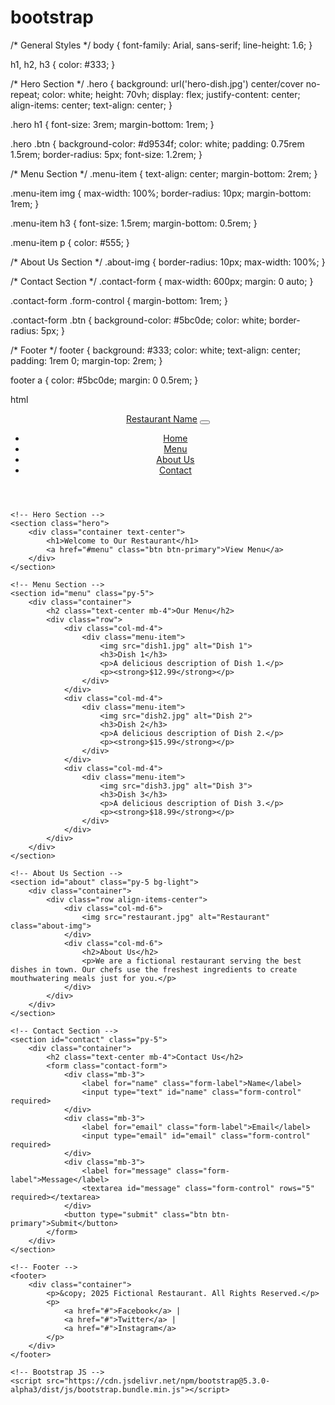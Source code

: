 # bootstrap


/* General Styles */
body {
    font-family: Arial, sans-serif;
    line-height: 1.6;
}

h1, h2, h3 {
    color: #333;
}

/* Hero Section */
.hero {
    background: url('hero-dish.jpg') center/cover no-repeat;
    color: white;
    height: 70vh;
    display: flex;
    justify-content: center;
    align-items: center;
    text-align: center;
}

.hero h1 {
    font-size: 3rem;
    margin-bottom: 1rem;
}

.hero .btn {
    background-color: #d9534f;
    color: white;
    padding: 0.75rem 1.5rem;
    border-radius: 5px;
    font-size: 1.2rem;
}

/* Menu Section */
.menu-item {
    text-align: center;
    margin-bottom: 2rem;
}

.menu-item img {
    max-width: 100%;
    border-radius: 10px;
    margin-bottom: 1rem;
}

.menu-item h3 {
    font-size: 1.5rem;
    margin-bottom: 0.5rem;
}

.menu-item p {
    color: #555;
}

/* About Us Section */
.about-img {
    border-radius: 10px;
    max-width: 100%;
}

/* Contact Section */
.contact-form {
    max-width: 600px;
    margin: 0 auto;
}

.contact-form .form-control {
    margin-bottom: 1rem;
}

.contact-form .btn {
    background-color: #5bc0de;
    color: white;
    border-radius: 5px;
}

/* Footer */
footer {
    background: #333;
    color: white;
    text-align: center;
    padding: 1rem 0;
    margin-top: 2rem;
}

footer a {
    color: #5bc0de;
    margin: 0 0.5rem;
}

html

<!DOCTYPE html>
<html lang="en">
<head>
    <meta charset="UTF-8">
    <meta name="viewport" content="width=device-width, initial-scale=1.0">
    <title>Fictional Restaurant</title>
    <!-- Bootstrap CSS -->
    <link href="https://cdn.jsdelivr.net/npm/bootstrap@5.3.0-alpha3/dist/css/bootstrap.min.css" rel="stylesheet">
    <!-- Custom CSS -->
    <link rel="stylesheet" href="styles.css">
</head>
<body>
    <!-- Header Section -->
    <header>
        <nav class="navbar navbar-expand-lg navbar-light bg-light">
            <div class="container">
                <a class="navbar-brand" href="#">Restaurant Name</a>
                <button class="navbar-toggler" type="button" data-bs-toggle="collapse" data-bs-target="#navbarNav">
                    <span class="navbar-toggler-icon"></span>
                </button>
                <div class="collapse navbar-collapse" id="navbarNav">
                    <ul class="navbar-nav ms-auto">
                        <li class="nav-item"><a class="nav-link" href="#">Home</a></li>
                        <li class="nav-item"><a class="nav-link" href="#menu">Menu</a></li>
                        <li class="nav-item"><a class="nav-link" href="#about">About Us</a></li>
                        <li class="nav-item"><a class="nav-link" href="#contact">Contact</a></li>
                    </ul>
                </div>
            </div>
        </nav>
    </header>

    <!-- Hero Section -->
    <section class="hero">
        <div class="container text-center">
            <h1>Welcome to Our Restaurant</h1>
            <a href="#menu" class="btn btn-primary">View Menu</a>
        </div>
    </section>

    <!-- Menu Section -->
    <section id="menu" class="py-5">
        <div class="container">
            <h2 class="text-center mb-4">Our Menu</h2>
            <div class="row">
                <div class="col-md-4">
                    <div class="menu-item">
                        <img src="dish1.jpg" alt="Dish 1">
                        <h3>Dish 1</h3>
                        <p>A delicious description of Dish 1.</p>
                        <p><strong>$12.99</strong></p>
                    </div>
                </div>
                <div class="col-md-4">
                    <div class="menu-item">
                        <img src="dish2.jpg" alt="Dish 2">
                        <h3>Dish 2</h3>
                        <p>A delicious description of Dish 2.</p>
                        <p><strong>$15.99</strong></p>
                    </div>
                </div>
                <div class="col-md-4">
                    <div class="menu-item">
                        <img src="dish3.jpg" alt="Dish 3">
                        <h3>Dish 3</h3>
                        <p>A delicious description of Dish 3.</p>
                        <p><strong>$18.99</strong></p>
                    </div>
                </div>
            </div>
        </div>
    </section>

    <!-- About Us Section -->
    <section id="about" class="py-5 bg-light">
        <div class="container">
            <div class="row align-items-center">
                <div class="col-md-6">
                    <img src="restaurant.jpg" alt="Restaurant" class="about-img">
                </div>
                <div class="col-md-6">
                    <h2>About Us</h2>
                    <p>We are a fictional restaurant serving the best dishes in town. Our chefs use the freshest ingredients to create mouthwatering meals just for you.</p>
                </div>
            </div>
        </div>
    </section>

    <!-- Contact Section -->
    <section id="contact" class="py-5">
        <div class="container">
            <h2 class="text-center mb-4">Contact Us</h2>
            <form class="contact-form">
                <div class="mb-3">
                    <label for="name" class="form-label">Name</label>
                    <input type="text" id="name" class="form-control" required>
                </div>
                <div class="mb-3">
                    <label for="email" class="form-label">Email</label>
                    <input type="email" id="email" class="form-control" required>
                </div>
                <div class="mb-3">
                    <label for="message" class="form-label">Message</label>
                    <textarea id="message" class="form-control" rows="5" required></textarea>
                </div>
                <button type="submit" class="btn btn-primary">Submit</button>
            </form>
        </div>
    </section>

    <!-- Footer -->
    <footer>
        <div class="container">
            <p>&copy; 2025 Fictional Restaurant. All Rights Reserved.</p>
            <p>
                <a href="#">Facebook</a> |
                <a href="#">Twitter</a> |
                <a href="#">Instagram</a>
            </p>
        </div>
    </footer>

    <!-- Bootstrap JS -->
    <script src="https://cdn.jsdelivr.net/npm/bootstrap@5.3.0-alpha3/dist/js/bootstrap.bundle.min.js"></script>
</body>
</html>


